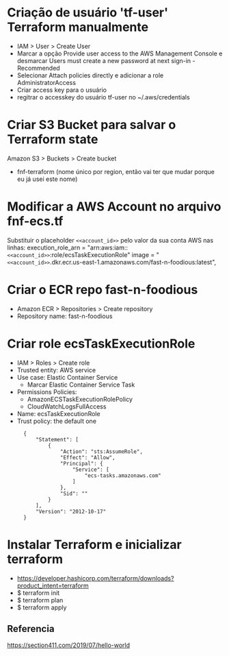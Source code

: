 # Criação de usuário 'tf-user' Terraform manualmente
- IAM > User > Create User
- Marcar a opção Provide user access to the AWS Management Console  e desmarcar Users must create a new password at next sign-in - Recommended
- Selecionar Attach policies directly e adicionar a role AdministratorAccess
- Criar access key para o usuário
- regitrar o accesskey do usuário tf-user no ~/.aws/credentials

# Criar S3 Bucket para salvar o Terraform state
Amazon S3 > Buckets > Create bucket
- fnf-terraform (nome único por region, então vai ter que mudar porque eu já usei este nome)

# Modificar a AWS Account no arquivo fnf-ecs.tf

Substituir o placeholder `<<account_id>>` pelo valor da sua conta AWS nas linhas:
execution_role_arn = "arn:aws:iam::`<<account_id>>`:role/ecsTaskExecutionRole"
image = "`<<account_id>>`.dkr.ecr.us-east-1.amazonaws.com/fast-n-foodious:latest",

# Criar o ECR repo fast-n-foodious

- Amazon ECR > Repositories > Create repository
- Repository name: fast-n-foodious

# Criar role ecsTaskExecutionRole

- IAM > Roles > Create role
- Trusted entity: AWS service 
- Use case: Elastic Container Service
  - Marcar Elastic Container Service Task
- Permissions Policies:
  - AmazonECSTaskExecutionRolePolicy
  - CloudWatchLogsFullAccess
- Name: ecsTaskExecutionRole
- Trust policy: the default one
  ```
    {
        "Statement": [
            {
                "Action": "sts:AssumeRole",
                "Effect": "Allow",
                "Principal": {
                    "Service": [
                        "ecs-tasks.amazonaws.com"
                    ]
                },
                "Sid": ""
            }
        ],
        "Version": "2012-10-17"
    }
  ```


# Instalar Terraform e inicializar terraform
- https://developer.hashicorp.com/terraform/downloads?product_intent=terraform
- $ terraform init
- $ terraform plan
- $ terraform apply



## Referencia
https://section411.com/2019/07/hello-world